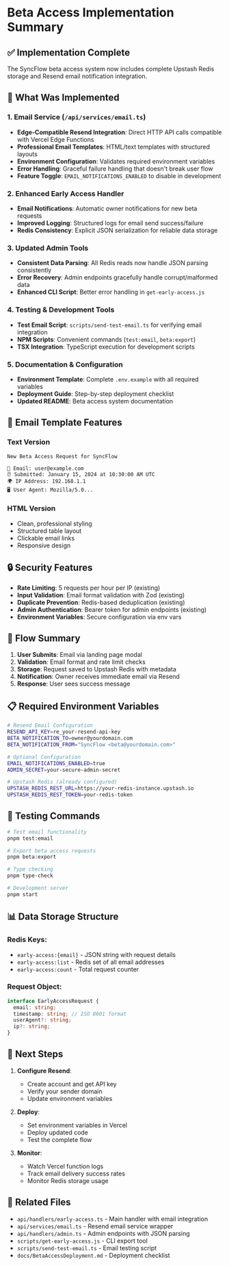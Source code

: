# Beta Access Implementation Summary

## ✅ Implementation Complete

The SyncFlow beta access system now includes complete Upstash Redis storage and Resend email notification integration.

## 🔧 What Was Implemented

### 1. Email Service (`/api/services/email.ts`)

- **Edge-Compatible Resend Integration**: Direct HTTP API calls compatible with Vercel Edge Functions
- **Professional Email Templates**: HTML/text templates with structured layouts
- **Environment Configuration**: Validates required environment variables
- **Error Handling**: Graceful failure handling that doesn't break user flow
- **Feature Toggle**: `EMAIL_NOTIFICATIONS_ENABLED` to disable in development

### 2. Enhanced Early Access Handler

- **Email Notifications**: Automatic owner notifications for new beta requests
- **Improved Logging**: Structured logs for email send success/failure
- **Redis Consistency**: Explicit JSON serialization for reliable data storage

### 3. Updated Admin Tools

- **Consistent Data Parsing**: All Redis reads now handle JSON parsing consistently
- **Error Recovery**: Admin endpoints gracefully handle corrupt/malformed data
- **Enhanced CLI Script**: Better error handling in `get-early-access.js`

### 4. Testing & Development Tools

- **Test Email Script**: `scripts/send-test-email.ts` for verifying email integration
- **NPM Scripts**: Convenient commands (`test:email`, `beta:export`)
- **TSX Integration**: TypeScript execution for development scripts

### 5. Documentation & Configuration

- **Environment Template**: Complete `.env.example` with all required variables
- **Deployment Guide**: Step-by-step deployment checklist
- **Updated README**: Beta access system documentation

## 📧 Email Template Features

### Text Version

```
New Beta Access Request for SyncFlow

📧 Email: user@example.com
⏰ Submitted: January 15, 2024 at 10:30:00 AM UTC
🌍 IP Address: 192.168.1.1
🖥️ User Agent: Mozilla/5.0...
```

### HTML Version

- Clean, professional styling
- Structured table layout
- Clickable email links
- Responsive design

## 🔒 Security Features

- **Rate Limiting**: 5 requests per hour per IP (existing)
- **Input Validation**: Email format validation with Zod (existing)
- **Duplicate Prevention**: Redis-based deduplication (existing)
- **Admin Authentication**: Bearer token for admin endpoints (existing)
- **Environment Variables**: Secure configuration via env vars

## 🚀 Flow Summary

1. **User Submits**: Email via landing page modal
2. **Validation**: Email format and rate limit checks
3. **Storage**: Request saved to Upstash Redis with metadata
4. **Notification**: Owner receives immediate email via Resend
5. **Response**: User sees success message

## 📋 Required Environment Variables

```bash
# Resend Email Configuration
RESEND_API_KEY=re_your-resend-api-key
BETA_NOTIFICATION_TO=owner@yourdomain.com
BETA_NOTIFICATION_FROM="SyncFlow <beta@yourdomain.com>"

# Optional Configuration
EMAIL_NOTIFICATIONS_ENABLED=true
ADMIN_SECRET=your-secure-admin-secret

# Upstash Redis (already configured)
UPSTASH_REDIS_REST_URL=https://your-redis-instance.upstash.io
UPSTASH_REDIS_REST_TOKEN=your-redis-token
```

## 🧪 Testing Commands

```bash
# Test email functionality
pnpm test:email

# Export beta access requests
pnpm beta:export

# Type checking
pnpm type-check

# Development server
pnpm start
```

## 📊 Data Storage Structure

### Redis Keys:

- `early-access:{email}` - JSON string with request details
- `early-access:list` - Redis set of all email addresses
- `early-access:count` - Total request counter

### Request Object:

```typescript
interface EarlyAccessRequest {
  email: string;
  timestamp: string; // ISO 8601 format
  userAgent?: string;
  ip?: string;
}
```

## 🎯 Next Steps

1. **Configure Resend**:
   - Create account and get API key
   - Verify your sender domain
   - Update environment variables

2. **Deploy**:
   - Set environment variables in Vercel
   - Deploy updated code
   - Test the complete flow

3. **Monitor**:
   - Watch Vercel function logs
   - Track email delivery success rates
   - Monitor Redis storage usage

## 🔗 Related Files

- `api/handlers/early-access.ts` - Main handler with email integration
- `api/services/email.ts` - Resend email service wrapper
- `api/handlers/admin.ts` - Admin endpoints with JSON parsing
- `scripts/get-early-access.js` - CLI export tool
- `scripts/send-test-email.ts` - Email testing script
- `docs/BetaAccessDeployment.md` - Deployment checklist
